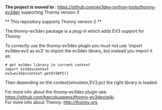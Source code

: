 
**The project is moved to** :  https://github.com/ev3dev-python-tools/thonny-ev3dev  supporting Thonny version 3 

** This repository supports Thonny version 2 ** 


The thonny-ev3dev package is a plug-in which adds EV3 support for Thonny.

To correctly use the thonny-ev3dev plugin you must not use 'import ev3dev.ev3 as ev3' to import the ev3dev library, but instead you import it as:

    # get ev3dev library in current context
    import ev3devcontext
    ev3=ev3devcontext.getEV3API()
   
Then depending on the context(simulator,EV3,pc) the right library is loaded.   

For more info about the thonny-ev3dev plugin see: https://github.com/harcokuppens/thonny-ev3dev/wiki <br>
For more info about Thonny: http://thonny.org
